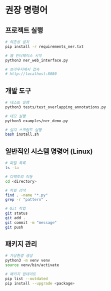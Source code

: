 # 권장 명령어

## 프로젝트 실행
```bash
# 의존성 설치
pip install -r requirements_ner.txt

# 웹 인터페이스 시작
python3 ner_web_interface.py

# 브라우저에서 접속
# http://localhost:8080
```

## 개발 도구
```bash
# 테스트 실행
python3 tests/test_overlapping_annotations.py

# 데모 실행
python3 examples/ner_demo.py

# 설치 스크립트 실행
bash install.sh
```

## 일반적인 시스템 명령어 (Linux)
```bash
# 파일 목록
ls -la

# 디렉토리 이동
cd <directory>

# 파일 검색
find . -name "*.py"
grep -r "pattern" .

# Git 작업
git status
git add .
git commit -m "message"
git push
```

## 패키지 관리
```bash
# 가상환경 생성
python3 -m venv venv
source venv/bin/activate

# 패키지 업데이트
pip list --outdated
pip install --upgrade <package>
```